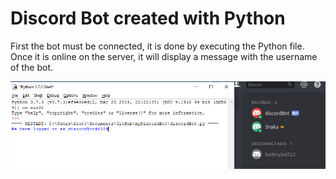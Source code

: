 <h1>Discord Bot created with Python</h1>

First the bot must be connected, it is done by executing the Python file. Once it is online on the server, it will display a message with the username of the bot.

<img src="images/pythonBot1.PNG">

